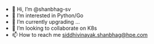 - 👋 Hi, I’m @shanbhag-sv
- 👀 I’m interested in Python/Go
- 🌱 I’m currently upgrading ...
- 💞️ I’m looking to collaborate on K8s
- 📫 How to reach me siddhivinayak.shanbhag@hpe.com

<!---
shanbhag-sv/shanbhag-sv is a ✨ special ✨ repository because its `README.md` (this file) appears on your GitHub profile.
You can click the Preview link to take a look at your changes.
--->

